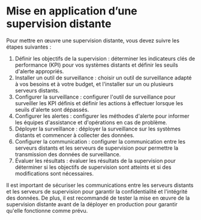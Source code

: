 # Mise en application d’une supervision distante

Pour mettre en œuvre une supervision distante, vous devez suivre les étapes suivantes :

1. Définir les objectifs de la supervision : déterminer les indicateurs clés de performance (KPI) pour vos systèmes distants et définir les seuils d'alerte appropriés.
2. Installer un outil de surveillance : choisir un outil de surveillance adapté à vos besoins et à votre budget, et l'installer sur un ou plusieurs serveurs distants.
3. Configurer la surveillance : configurer l'outil de surveillance pour surveiller les KPI définis et définir les actions à effectuer lorsque les seuils d'alerte sont dépassés.
4. Configurer les alertes : configurer les méthodes d'alerte pour informer les équipes d'assistance et d'opérations en cas de problème.
5. Déployer la surveillance : déployer la surveillance sur les systèmes distants et commencer à collecter des données.
6. Configurer la communication : configurer la communication entre les serveurs distants et les serveurs de supervision pour permettre la transmission des données de surveillance.
7. Évaluer les résultats : évaluer les résultats de la supervision pour déterminer si les objectifs de supervision sont atteints et si des modifications sont nécessaires.

Il est important de sécuriser les communications entre les serveurs distants et les serveurs de supervision pour garantir la confidentialité et l'intégrité des données. De plus, il est recommandé de tester la mise en œuvre de la supervision distante avant de la déployer en production pour garantir qu'elle fonctionne comme prévu.
